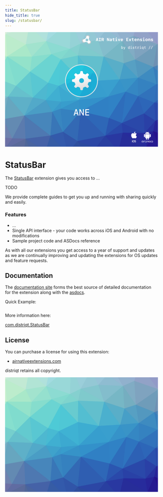 ```yaml
---
title: StatusBar
hide_title: true
slug: /statusbar/
---
```


![](images/hero.png)

# StatusBar

The [StatusBar](https://airnativeextensions.com/extension/com.distriqt.StatusBar) extension gives you access to ...

TODO


We provide complete guides to get you up and running with sharing quickly and easily.


### Features

- ...
- Single API interface - your code works across iOS and Android with no modifications
- Sample project code and ASDocs reference

As with all our extensions you get access to a year of support and updates as we are 
continually improving and updating the extensions for OS updates and feature requests.



## Documentation

The [documentation site](https://docs.airnativeextensions.com/docs/statusbar) forms the best source of detailed documentation for the extension along with the [asdocs](https://docs.airnativeextensions.com/asdocs/statusbar). 

Quick Example: 

```actionscript title="AIR"
```

More information here: 

[com.distriqt.StatusBar](https://airnativeextensions.com/extension/com.distriqt.StatusBar)


## License

You can purchase a license for using this extension:

- [airnativeextensions.com](https://airnativeextensions.com/)


distriqt retains all copyright.


![](images/promo.png)



